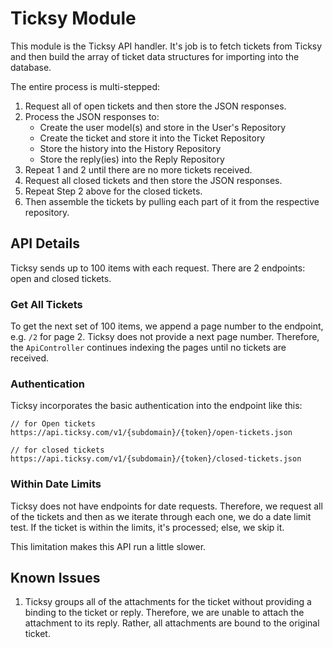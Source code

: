 # Ticksy Module

This module is the Ticksy API handler.  It's job is to fetch tickets from Ticksy and then build the array of ticket data structures for importing into the database.

The entire process is multi-stepped:

1. Request all of open tickets and then store the JSON responses.
2. Process the JSON responses to:
    - Create the user model(s) and store in the User's Repository
    - Create the ticket and store it into the Ticket Repository
    - Store the history into the History Repository
    - Store the reply(ies) into the Reply Repository
3. Repeat 1 and 2 until there are no more tickets received.    
4. Request all closed tickets and then store the JSON responses.
5. Repeat Step 2 above for the closed tickets.
6. Then assemble the tickets by pulling each part of it from the respective repository.

## API Details

Ticksy sends up to 100 items with each request. There are 2 endpoints: open and closed tickets.

### Get All Tickets

To get the next set of 100 items, we append a page number to the endpoint, e.g. `/2` for page 2.  Ticksy does not provide a next page number.  Therefore, the `ApiController` continues indexing the pages until no tickets are received.

### Authentication

Ticksy incorporates the basic authentication into the endpoint like this:

```
// for Open tickets
https://api.ticksy.com/v1/{subdomain}/{token}/open-tickets.json

// for closed tickets
https://api.ticksy.com/v1/{subdomain}/{token}/closed-tickets.json
``` 

### Within Date Limits

Ticksy does not have endpoints for date requests.  Therefore, we request all of the tickets and then as we iterate through each one, we do a date limit test.  If the ticket is within the limits, it's processed; else, we skip it.

This limitation makes this API run a little slower.

## Known Issues

1. Ticksy groups all of the attachments for the ticket without providing a binding to the ticket or reply.  Therefore, we are unable to attach the attachment to its reply.  Rather, all attachments are bound to the original ticket.
